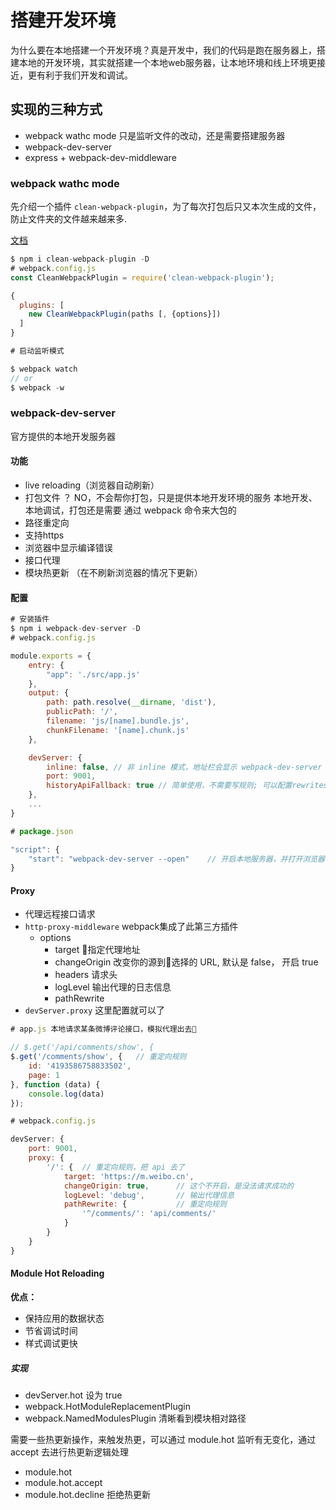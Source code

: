 # 搭建开发环境

为什么要在本地搭建一个开发环境？真是开发中，我们的代码是跑在服务器上，搭建本地的开发环境，其实就搭建一个本地web服务器，让本地环境和线上环境更接近，更有利于我们开发和调试。

## 实现的三种方式

* webpack wathc mode     只是监听文件的改动，还是需要搭建服务器
* webpack-dev-server
* express + webpack-dev-middleware

### webpack wathc mode

先介绍一个插件 `clean-webpack-plugin`，为了每次打包后只又本次生成的文件，防止文件夹的文件越来越来多.

[文档](https://www.npmjs.com/package/clean-webpack-plugin)

```js
$ npm i clean-webpack-plugin -D
# webpack.config.js
const CleanWebpackPlugin = require('clean-webpack-plugin');

{
  plugins: [
    new CleanWebpackPlugin(paths [, {options}])
  ]
}

# 启动监听模式

$ webpack watch
// or
$ webpack -w

```

### webpack-dev-server

官方提供的本地开发服务器

#### 功能

* live reloading（浏览器自动刷新）
* 打包文件 ？ NO，不会帮你打包，只是提供本地开发环境的服务 本地开发、本地调试，打包还是需要 通过 webpack 命令来大包的
* 路径重定向
* 支持https
* 浏览器中显示编译错误
* 接口代理
* 模块热更新 （在不刷新浏览器的情况下更新）

#### 配置

```js
# 安装插件
$ npm i webpack-dev-server -D
# webpack.config.js

module.exports = {
    entry: {
        "app": './src/app.js'
    },
    output: {
        path: path.resolve(__dirname, 'dist'),
        publicPath: '/',
        filename: 'js/[name].bundle.js',
        chunkFilename: '[name].chunk.js'
    },

    devServer: {
        inline: false, // 非 inline 模式，地址栏会显示 webpack-dev-server 路径，和打包进度
        port: 9001,
        historyApiFallback: true // 简单使用，不需要写规则; 可以配置rewrites规则
    },
    ...
}

# package.json

"script": {
    "start": "webpack-dev-server --open"    // 开启本地服务器，并打开浏览器
}
```

#### Proxy

* 代理远程接口请求
* `http-proxy-middleware` webpack集成了此第三方插件
  * options
    * target 指定代理地址
    * changeOrigin  改变你的源到选择的 URL, 默认是 false， 开启 true
    * headers 请求头
    * logLevel 输出代理的日志信息
    * pathRewrite
* `devServer.proxy` 这里配置就可以了

```js
# app.js 本地请求某条微博评论接口，模拟代理出去

// $.get('/api/comments/show', {
$.get('/comments/show', {   // 重定向规则
    id: '4193586758833502',
    page: 1
}, function (data) {
    console.log(data)
});

# webpack.config.js

devServer: {
    port: 9001,
    proxy: {
        '/': {  // 重定向规则，把 api 去了
            target: 'https://m.weibo.cn',
            changeOrigin: true,      // 这个不开启，是没法请求成功的
            logLevel: 'debug',       // 输出代理信息
            pathRewrite: {           // 重定向规则
                '^/comments/': 'api/comments/'
            }
        }
    }
}
```

#### Module Hot Reloading

**优点：**

* 保持应用的数据状态
* 节省调试时间
* 样式调试更快

##### 实现

* devServer.hot 设为 true
* webpack.HotModuleReplacementPlugin
* webpack.NamedModulesPlugin  清晰看到模块相对路径

需要一些热更新操作，来触发热更，可以通过 module.hot 监听有无变化，通过 accept 去进行热更新逻辑处理

* module.hot
* module.hot.accept
* module.hot.decline 拒绝热更新

